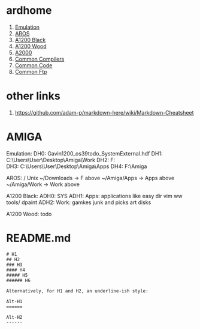 # ardhome

1. [Emulation](docs/EMULATION.md)
2. [AROS](docs/AROS.md)
2. [A1200 Black](docs/A1200BLACK.md)
2. [A1200 Wood](docs/A1200WOOD.md)
2. [A2000](docs/A2000.md)
2. [Common Compilers](docs/COMMON_COMPILERS.md)
2. [Common Code](docs/COMMON_CODE.md)
2. [Common Ftp](docs/COMMON_FTP.md)

# other links

1. https://github.com/adam-p/markdown-here/wiki/Markdown-Cheatsheet

AMIGA
============

Emulation:
DH0: Gavin1200_os39todo_SystemExternal.hdf
DH1: C:\Users\User\Desktop\Amiga\Work
DH2: F:\
DH3: C:\Users\User\Desktop\Amiga\Apps
DH4: F:\Amiga

AROS: / Unix
~/Downloads -> F above
~/Amiga/Apps -> Apps above
~/Amiga/Work -> Work above

A1200 Black:
ADH0: SYS
ADH1: Apps: applications like easy dir vim ww tools/ dpaint
ADH2: Work: gamkes junk and picks art disks

A1200 Wood:
todo


README.md 
============

```
# H1
## H2
### H3
#### H4
##### H5
###### H6

Alternatively, for H1 and H2, an underline-ish style:

Alt-H1
======

Alt-H2
------
```
